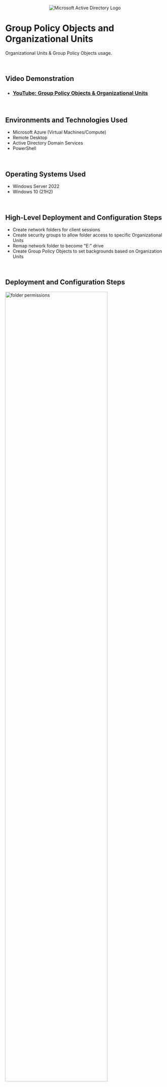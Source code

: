 <p align="center">
<img src="https://i.imgur.com/pU5A58S.png" alt="Microsoft Active Directory Logo"/>
</p>

<h1>Group Policy Objects and Organizational Units</h1>
Organizational Units & Group Policy Objects usage.<br />
<p> &emsp; </p>



<h2>Video Demonstration</h2>

- ### [YouTube: Group Policy Objects & Organizational Units](https://youtu.be/WD1___7Z-ac)
<p> &emsp; </p>


<h2>Environments and Technologies Used</h2>

- Microsoft Azure (Virtual Machines/Compute)
- Remote Desktop
- Active Directory Domain Services
- PowerShell
<p> &emsp; </p>


<h2>Operating Systems Used </h2>

- Windows Server 2022
- Windows 10 (21H2)
<p> &emsp; </p>


<h2>High-Level Deployment and Configuration Steps</h2>

- Create network folders for client sessions
- Create security groups to allow folder access to specific Organizational Units
- Remap network folder to become "E:" drive
- Create Group Policy Objects to set backgrounds based on Organization Units
<p> &emsp; </p>


<h2>Deployment and Configuration Steps</h2>

<p>
<img src="https://i.imgur.com/0j3QGct.jpeg" height="80%" width="80%" alt="folder permissions"/>
</p>
<p>
-Create 2 new folders inside the C: drive on the Domain Controller, "admins" and "teams".<p></p>
-Share both folders on the network.<p></p>
[right click -> properties -> sharing -> share -> share]
</p>
<br />
<p> &emsp; </p>
<p> &emsp; </p>



<p>
<img src="https://i.imgur.com/NIWAtvC.jpeg" height="80%" width="80%" alt="sec groups"/>
</p>
<p>
-Create security groups for the ADMINS and TEAM Organizational Units.<p></p>
[right-click the appropriate OU -> new -> group -> "admin_sec" & repeat for "team_sec"]
<p> &emsp; </p>
-Add the members of the team OU to the team_sec group, and repeat for the admin_sec group.<p></p>
-Go back to the C: drive and set the new sec groups to their respective folders.<p></p>
[right-click -> security -> edit -> add -> (sec group)] & set allow Full control.<p>
and again in the sharing tab [advanced sharing -> permissions -> add -> (sec group)]<p></p>
<p> &emsp; </p>
-Restart the client for access to the new folders ("pgupdate /force" may work but I had no luck with it here).
</p>
<br />
<p> &emsp; </p>
<p> &emsp; </p>



<p>
<img src="https://i.imgur.com/Q5NHIZw.jpeg" height="80%" width="80%" alt="drive remap"/>
</p>
<p>
-Create a new Group Policy Object for the ADMINS and TEAM Organizational Units.<p></p>
[start -> group policy management -> expand domain -> right-click OU -> "create GPO & link here"]<p></p>
<p> &emsp; </p>
-Edit the new GPOs to remap the network folder to be drive E: on clients.<p></p>
[right-click GPO -> edit -> user config -> preferences -> drive maps -> new -> mapped drive -> action: create -> location: \\dc\admins -> use first available: E -> show this drive -> common tab -> highlight item-level targeting -> new item (OU)]<p></p>
<p> &emsp; </p>
-Run "gpupdate /force" and a new E: drive is visible on client with the contents from the folders on the Domain Controller.
</p>
<br />
<p> &emsp; </p>
<p> &emsp; </p>

<p>
<img src="https://i.imgur.com/Wb8vafY.jpeg" height="80%" width="80%" alt="wallpapers"/>
</p>
<p>
-Find different desktop wallpapers for the TEAM and ADMINS Organizational Units & place them in their respective folders.<p></p>
-For simplicity save them as admin_wp.jpg and client_wp.jpg<p></p>
-Return to Group Policy Management and set wallpapers for OUs.
[right-click GPO -> edit -> user config -> admin templates -> desktop -> desktop -> desktop wallpaper -> enable -> wallpaper name: \\dc\admin_wp.jpg]<p></p>
<p> &emsp; </p>
-Repeate for TEAM GPO and restart the machines.<p></p>
-The machines will now show a background based on the OU of the user.
</p>
<br />

